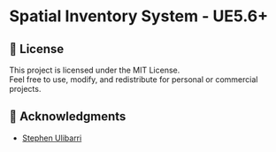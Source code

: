 # Spatial Inventory System - UE5.6+

## 📝 License
This project is licensed under the MIT License.<br>
Feel free to use, modify, and redistribute for personal or commercial projects.

## 🙏 Acknowledgments
- [Stephen Ulibarri](https://www.udemy.com/user/stephen-ulibarri-3/)
